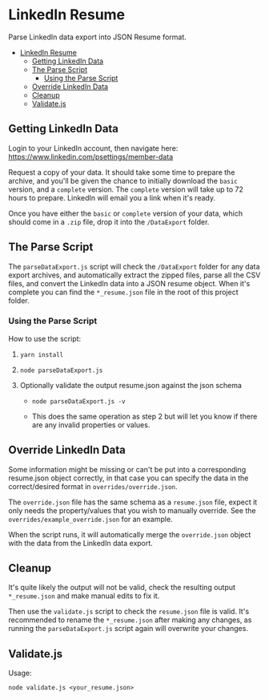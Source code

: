 # LinkedIn Resume

Parse LinkedIn data export into JSON Resume format.

- [LinkedIn Resume](#linkedin-resume)
  - [Getting LinkedIn Data](#getting-linkedin-data)
  - [The Parse Script](#the-parse-script)
    - [Using the Parse Script](#using-the-parse-script)
  - [Override LinkedIn Data](#override-linkedin-data)
  - [Cleanup](#cleanup)
  - [Validate.js](#validatejs)

## Getting LinkedIn Data

Login to your LinkedIn account, then navigate here: https://www.linkedin.com/psettings/member-data

Request a copy of your data. It should take some time to prepare the archive, and you'll be given the chance to initially download the `basic` version, and a `complete` version. The `complete` version will take up to 72 hours to prepare. LinkedIn will email you a link when it's ready.

Once you have either the `basic` or `complete` version of your data, which should come in a `.zip` file, drop it into the `/DataExport` folder.

## The Parse Script

The `parseDataExport.js` script will check the `/DataExport` folder for any data export archives, and automatically extract the zipped files, parse all the CSV files, and convert the LinkedIn data into a JSON resume object. When it's complete you can find the `*_resume.json` file in the root of this project folder.

### Using the Parse Script

How to use the script:

1. `yarn install`

2. `node parseDataExport.js`

3. Optionally validate the output resume.json against the json schema

    - `node parseDataExport.js -v`

    - This does the same operation as step 2 but will let you know if there are any invalid properties or values.

## Override LinkedIn Data

Some information might be missing or can't be put into a corresponding resume.json object correctly, in that case you can specify the data in the correct/desired format in `overrides/override.json`.

The `override.json` file has the same schema as a `resume.json` file, expect it only needs the property/values that you wish to manually override. See the `overrides/example_override.json` for an example.

When the script runs, it will automatically merge the `override.json` object with the data from the LinkedIn data export.

## Cleanup

It's quite likely the output will not be valid, check the resulting output `*_resume.json` and make manual edits to fix it.

Then use the `validate.js` script to check the `resume.json` file is valid. It's recommended to rename the `*_resume.json` after making any changes, as running the `parseDataExport.js` script again will overwrite your changes.

## Validate.js

Usage:

```shell
node validate.js <your_resume.json>
```
